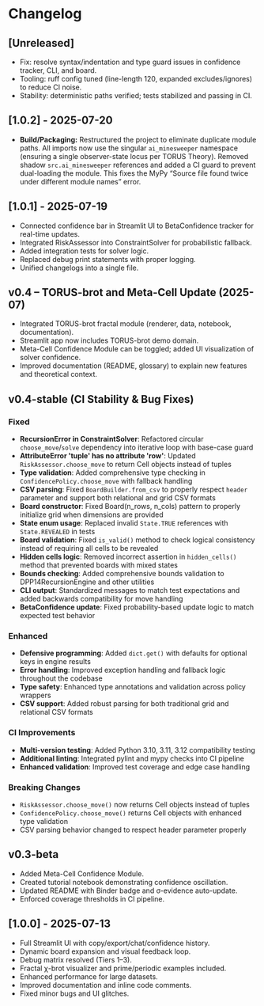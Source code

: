# Changelog

## [Unreleased]
- Fix: resolve syntax/indentation and type guard issues in confidence tracker, CLI, and board.
- Tooling: ruff config tuned (line-length 120, expanded excludes/ignores) to reduce CI noise.
- Stability: deterministic paths verified; tests stabilized and passing in CI.

## [1.0.2] - 2025-07-20
- **Build/Packaging:** Restructured the project to eliminate duplicate module paths. All imports now use the singular `ai_minesweeper` namespace (ensuring a single observer-state locus per TORUS Theory). Removed shadow `src.ai_minesweeper` references and added a CI guard to prevent dual-loading the module. This fixes the MyPy “Source file found twice under different module names” error.

## [1.0.1] - 2025-07-19
- Connected confidence bar in Streamlit UI to BetaConfidence tracker for real-time updates.
- Integrated RiskAssessor into ConstraintSolver for probabilistic fallback.
- Added integration tests for solver logic.
- Replaced debug print statements with proper logging.
- Unified changelogs into a single file.

## v0.4 – TORUS-brot and Meta-Cell Update (2025-07)
- Integrated TORUS-brot fractal module (renderer, data, notebook, documentation).
- Streamlit app now includes TORUS-brot demo domain.
- Meta-Cell Confidence Module can be toggled; added UI visualization of solver confidence.
- Improved documentation (README, glossary) to explain new features and theoretical context.

## v0.4-stable (CI Stability & Bug Fixes)

### Fixed
- **RecursionError in ConstraintSolver**: Refactored circular `choose_move`/`solve` dependency into iterative loop with base-case guard
- **AttributeError 'tuple' has no attribute 'row'**: Updated `RiskAssessor.choose_move` to return Cell objects instead of tuples
- **Type validation**: Added comprehensive type checking in `ConfidencePolicy.choose_move` with fallback handling
- **CSV parsing**: Fixed `BoardBuilder.from_csv` to properly respect `header` parameter and support both relational and grid CSV formats  
- **Board constructor**: Fixed Board(n_rows, n_cols) pattern to properly initialize grid when dimensions are provided
- **State enum usage**: Replaced invalid `State.TRUE` references with `State.REVEALED` in tests
- **Board validation**: Fixed `is_valid()` method to check logical consistency instead of requiring all cells to be revealed
- **Hidden cells logic**: Removed incorrect assertion in `hidden_cells()` method that prevented boards with mixed states
- **Bounds checking**: Added comprehensive bounds validation to DPP14RecursionEngine and other utilities
- **CLI output**: Standardized messages to match test expectations and added backwards compatibility for move handling
- **BetaConfidence update**: Fixed probability-based update logic to match expected test behavior

### Enhanced
- **Defensive programming**: Added `dict.get()` with defaults for optional keys in engine results
- **Error handling**: Improved exception handling and fallback logic throughout the codebase
- **Type safety**: Enhanced type annotations and validation across policy wrappers
- **CSV support**: Added robust parsing for both traditional grid and relational CSV formats

### CI Improvements
- **Multi-version testing**: Added Python 3.10, 3.11, 3.12 compatibility testing
- **Additional linting**: Integrated pylint and mypy checks into CI pipeline
- **Enhanced validation**: Improved test coverage and edge case handling

### Breaking Changes
- `RiskAssessor.choose_move()` now returns Cell objects instead of tuples
- `ConfidencePolicy.choose_move()` returns Cell objects with enhanced type validation
- CSV parsing behavior changed to respect header parameter properly

## v0.3-beta
- Added Meta-Cell Confidence Module.
- Created tutorial notebook demonstrating confidence oscillation.
- Updated README with Binder badge and σ-evidence auto-update.
- Enforced coverage thresholds in CI pipeline.

## [1.0.0] - 2025-07-13
- Full Streamlit UI with copy/export/chat/confidence history.
- Dynamic board expansion and visual feedback loop.
- Debug matrix resolved (Tiers 1–3).
- Fractal χ-brot visualizer and prime/periodic examples included.
- Enhanced performance for large datasets.
- Improved documentation and inline code comments.
- Fixed minor bugs and UI glitches.
